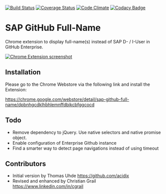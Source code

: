 [![Build Status](https://travis-ci.org/cgrail/github-chrome-fullname.svg?branch=master)](https://travis-ci.org/cgrail/github-chrome-fullname)
[![Coverage Status](https://coveralls.io/repos/cgrail/github-chrome-fullname/badge.svg?branch=master)](https://coveralls.io/r/cgrail/github-chrome-fullname?branch=master)
[![Code Climate](https://codeclimate.com/github/cgrail/github-chrome-fullname/badges/gpa.svg)](https://codeclimate.com/github/cgrail/github-chrome-fullname/code)
[![Codacy Badge](https://www.codacy.com/project/badge/388c23cae96e4eae996175411774f6a2)](https://www.codacy.com/app/christian_3/github-chrome-fullname)

SAP GitHub Full-Name
=====================

Chrome extension to display full-name(s) instead of SAP D- / I-User in GitHub Enterprise.

[![Chrome Extension screenshot](https://github.com/cgrail/github-chrome-fullname/raw/master/chrome-store-screenshot.png)](https://chrome.google.com/webstore/detail/sap-github-full-name/dpbnhgcdklhbhlemnffdbikcbfggcocd)

Installation
------------

Please go to the Chrome Webstore via the following link and install the Extension:

https://chrome.google.com/webstore/detail/sap-github-full-name/dpbnhgcdklhbhlemnffdbikcbfggcocd

Todo
----

- Remove dependency to jQuery. Use native selectors and native promise object.
- Enable configuration of Enterprise Github instance
- Find a smarter way to detect page navigations instead of using timeout


Contributors
------------

- Initial version by Thomas Uhde https://github.com/acidix
- Revised and enhanced by Christian Grail https://www.linkedin.com/in/cgrail

